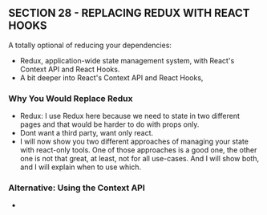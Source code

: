 ## SECTION 28 - REPLACING REDUX WITH REACT HOOKS

A totally optional of reducing your dependencies:

- Redux, application-wide state management system, with React's Context API and React Hooks.
- A bit deeper into React's Context API and React Hooks,

### Why You Would Replace Redux

- Redux: I use Redux here because we need to state in two different pages and that would be harder to do with props only.
- Dont want a third party, want only react.
- I will now show you two different approaches of managing your state with react-only tools. One of those approaches is a good one, the other one is not that great, at least, not for all use-cases. And I will show both, and I will explain when to use which.

### Alternative: Using the Context API

-
